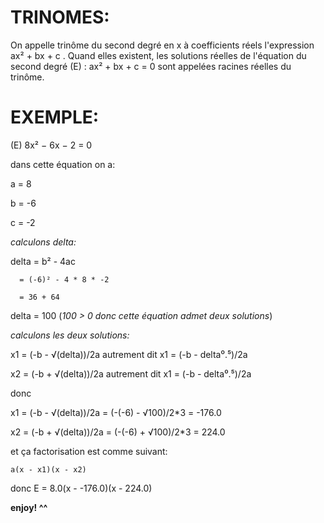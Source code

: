 # TRINOMES:

On appelle trinôme du second degré en x à coefficients réels l'expression ax² + bx + c . 
Quand elles existent, les solutions réelles de l'équation du second degré (E) : ax² + bx + c = 0 sont appelées racines réelles du trinôme.

# EXEMPLE:

(E) 8x² − 6x − 2 = 0 

dans cette équation on a:

a = 8

b = -6

c = -2

*calculons delta:*

delta = b² - 4ac

      = (-6)² - 4 * 8 * -2

      = 36 + 64

delta = 100 (_100 > 0 donc cette équation admet deux solutions_)

*calculons les deux solutions:*

x1 = (-b - √(delta))/2a autrement dit x1 = (-b - delta⁰.⁵)/2a

x2 = (-b + √(delta))/2a autrement dit x1 = (-b - delta⁰.⁵)/2a

donc

x1 = (-b - √(delta))/2a = (-(-6) - √100)/2*3 = -176.0

x2 = (-b + √(delta))/2a = (-(-6) + √100)/2*3 = 224.0

et ça factorisation est comme suivant:
```
a(x - x1)(x - x2)
```

donc E = 8.0(x - -176.0)(x - 224.0)

**enjoy! ^^**

